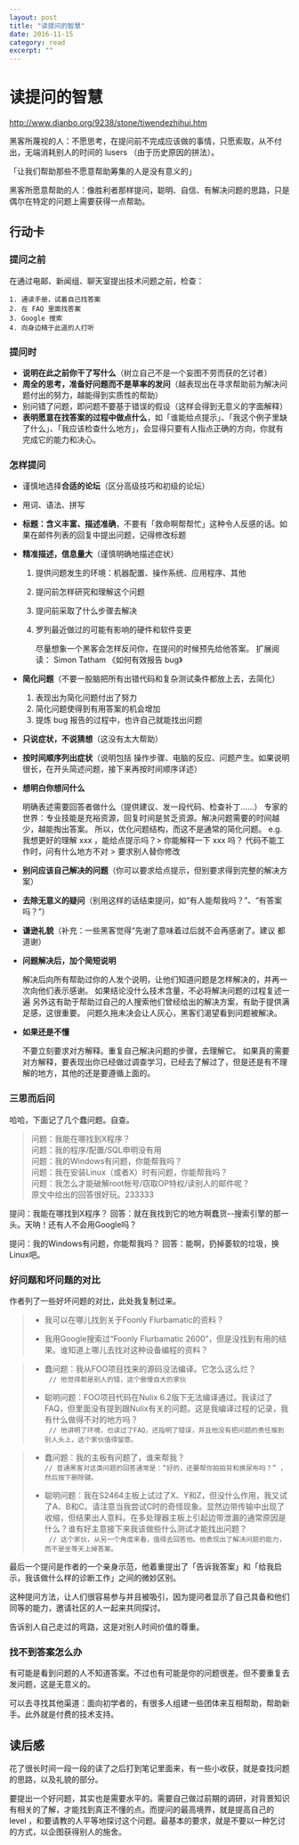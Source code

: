 ```yaml
---
layout: post
title: "读提问的智慧" 
date: 2016-11-15 
category: read 
excerpt: ""
---
```


# 读提问的智慧

http://www.dianbo.org/9238/stone/tiwendezhihui.htm

黑客所蔑视的人：不愿思考，在提问前不完成应该做的事情，只愿索取，从不付出，无端消耗别人的时间的 lusers （由于历史原因的拼法）。

「让我们帮助那些不愿意帮助筹集的人是没有意义的」

黑客所愿意帮助的人：像胜利者那样提问，聪明、自信、有解决问题的思路，只是偶尔在特定的问题上需要获得一点帮助。

## 行动卡

### 提问之前

在通过电邮、新闻组、聊天室提出技术问题之前，检查：

	1. 通读手册，试着自己找答案
	2. 在 FAQ 里面找答案
	3. Google 搜索
	4. 向身边精于此道的人打听


### 提问时

- **说明在此之前你干了写什么**（树立自己不是一个妄图不劳而获的乞讨者）
- **周全的思考，准备好问题而不是草率的发问**（越表现出在寻求帮助前为解决问题付出的努力，越能得到实质性的帮助）
- 别问错了问题，即问题不要基于错误的假设（这样会得到无意义的字面解释）
- **表明愿意在找答案的过程中做点什么**，如「谁能给点提示」、「我这个例子里缺了什么」、「我应该检查什么地方」，会显得只要有人指点正确的方向，你就有完成它的能力和决心。

### 怎样提问
- 谨慎地选择**合适的论坛**（区分高级技巧和初级的论坛）
- 用词、语法、拼写
- **标题：含义丰富、描述准确**，不要有「救命啊帮帮忙」这种令人反感的话。如果在邮件列表的回复中提出问题，记得修改标题
- **精准描述，信息量大**（谨慎明确地描述症状）

  1. 提供问题发生的环境：机器配置、操作系统、应用程序、其他
  2. 提问前怎样研究和理解这个问题
  3. 提问前采取了什么步骤去解决
  4. 罗列最近做过的可能有影响的硬件和软件变更

     尽量想象一个黑客会怎样反问你，在提问的时候预先给他答案。
     扩展阅读： Simon Tatham 《如何有效报告 bug》

- **简化问题**（不要一股脑把所有出错代码和复杂测试条件都放上去，去简化）

  1. 表现出为简化问题付出了努力
  2. 简化问题使得到有用答案的机会增加
  3. 提炼 bug 报告的过程中，也许自己就能找出问题

- **只说症状，不说猜想**（这没有太大帮助）
- **按时间顺序列出症状**（说明包括 操作步骤、电脑的反应、问题产生。如果说明很长，在开头简述问题，接下来再按时间顺序详述）
- **想明白你想问什么**
   
   明确表述需要回答者做什么（提供建议、发一段代码、检查补丁……）
   专家的世界：专业技能是充裕资源，回复时间是贫乏资源。解决问题需要的时间越少，越能掏出答案。
   所以，优化问题结构，而这不是通常的简化问题。
   e.g. 
   我想更好的理解 xxx ，能给点提示吗？> 你能解释一下 xxx 吗？
   代码不能工作时，问有什么地方不对 > 要求别人替你修改
   
- **别问应该自己解决的问题**（你可以要求给点提示，但别要求得到完整的解决方案）
- **去除无意义的疑问**（别用这样的话结束提问，如“有人能帮我吗？”、“有答案吗？”）
- **谦逊礼貌**（补充：一些黑客觉得“先谢了意味着过后就不会再感谢了。建议 都道谢）
- **问题解决后，加个简短说明**
   
   解决后向所有帮助过你的人发个说明，让他们知道问题是怎样解决的，并再一次向他们表示感谢。
   如果结论没什么技术含量，不必将解决问题的过程复述一遍
   另外这有助于帮助过自己的人搜索他们曾经给出的解决方案，有助于提供满足感，这很重要。
   问题久拖未决会让人灰心，黑客们渴望看到问题被解决。
- **如果还是不懂**
   
   不要立刻要求对方解释。重复自己解决问题的步骤，去理解它。
   如果真的需要对方解释，要表现出你已经做过调查学习，已经去了解过了，但是还是有不理解的地方，其他的还是要遵循上面的。

### 三思而后问
哈哈，下面记了几个蠢问题。自查。

> 问题：我能在哪找到X程序？   
> 问题：我的程序/配置/SQL申明没有用   
> 问题：我的Windows有问题，你能帮我吗？   
> 问题：我在安装Linux（或者X）时有问题，你能帮我吗？   
> 问题：我怎么才能破解root帐号/窃取OP特权/读别人的邮件呢？  
> 原文中给出的回答很好玩。233333  

提问：我能在哪找到X程序？ 
回答：就在我找到它的地方啊蠢货--搜索引擎的那一头。天呐！还有人不会用Google吗？

提问：我的Windows有问题，你能帮我吗？ 
回答：能啊，扔掉萎软的垃圾，换Linux吧。

### 好问题和坏问题的对比
作者列了一些好坏问题的对比，此处我复制过来。

> - 我可以在哪儿找到关于Foonly Flurbamatic的资料？ 
>
> - 我用Google搜索过“Foonly Flurbamatic 2600”，但是没找到有用的结果。谁知道上哪儿去找对这种设备编程的资料？ 


> - 蠢问题：我从FOO项目找来的源码没法编译。它怎么这么烂？    
> ` // 他觉得都是别人的错，这个傲慢自大的家伙`
>
> - 聪明问题：FOO项目代码在Nulix 6.2版下无法编译通过。我读过了FAQ，但里面没有提到跟Nulix有关的问题。这是我编译过程的记录，我有什么做得不对的地方吗？   
> ` // 他讲明了环境，也读过了FAQ，还指明了错误，并且他没有把问题的责任推到别人头上，这个家伙值得留意。`


> - 蠢问题：我的主板有问题了，谁来帮我？    
> `// 普通黑客对这类问题的回答通常是：“好的，还要帮你拍拍背和换尿布吗？” ，然后按下删除键。` 
>
> - 聪明问题：我在S2464主板上试过了X、Y和Z，但没什么作用，我又试了A、B和C。请注意当我尝试C时的奇怪现象。显然边带传输中出现了收缩，但结果出人意料。在多处理器主板上引起边带泄漏的通常原因是什么？谁有好主意接下来我该做些什么测试才能找出问题？     
> ` // 这个家伙，从另一个角度来看，值得去回答他。他表现出了解决问题的能力，而不是坐等天上掉答案。`

最后一个提问是作者的一个亲身示范，他着重提出了「告诉我答案」和「给我启示，我该做什么样的诊断工作」之间的微妙区别。

这种提问方法，让人们很容易参与并且被吸引，因为提问者显示了自己具备和他们同等的能力，邀请社区的人一起来共同探讨。

告诉别人自己走过的弯路，这是对别人时间价值的尊重。

### 找不到答案怎么办
有可能是看到问题的人不知道答案。不过也有可能是你的问题很差。但不要重复去发问题，这是无意义的。

可以去寻找其他渠道：面向初学者的，有很多人组建一些团体来互相帮助，帮助新手。此外就是付费的技术支持。

## 读后感
花了很长时间一段一段的读了之后打到笔记里面来，有一些小收获，就是查找问题的思路，以及礼貌的部分。

要提出一个好问题，其实也是需要水平的。需要自己做过前期的调研，对背景知识有相关的了解，才能找到真正不懂的点。而提问的最高境界，就是提高自己的 level ，和要请教的人平等地探讨这个问题。最基本的要求，就是不要以一种乞讨的方式，以企图获得别人的施舍。
